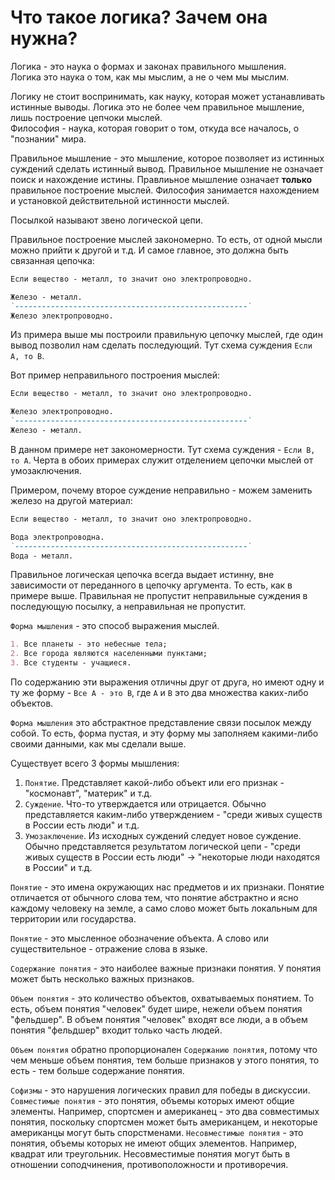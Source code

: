 # Что такое логика? Зачем она нужна?
Логика - это наука о формах и законах правильного мышления.  
Логика это наука о том, как мы мыслим, а не о чем мы мыслим. 

Логику не стоит воспринимать, как науку, которая может устанавливать истинные выводы. Логика это не более чем правильное мышление, лишь построение цепчоки мыслей.  
Философия - наука, которая говорит о том, откуда все началось, о "познании" мира.

Правильное мышление - это мышление, которое позволяет из истинных суждений сделать истинный вывод.
Правильное мышление не означает поиск и нахождение истины. Правлиьное мышление означает __только__ правильное построение мыслей. Философия занимается нахождением и установкой действительной истинности мыслей.  

Посылкой называют звено логической цепи.

Правильное построение мыслей закономерно. То есть, от одной мысли можно прийти к другой и т.д. И самое главное, это должна быть связанная цепочка:
```md
Если вещество - металл, то значит оно электропроводно.

Железо - металл.
`----------------------------------------------------`
Железо электропроводно.
```
Из примера выше мы построили правильную цепочку мыслей, где один вывод позволил нам сделать последующий. Тут схема суждения `Если A, то B`.

Вот пример неправильного построения мыслей:
```md
Если вещество - металл, то значит оно электропроводно.

Железо электропроводно.
`----------------------------------------------------`
Железо - металл.
```
В данном примере нет закономерности. Тут схема суждения - `Если B, то A`.
Черта в обоих примерах служит отделением цепочки мыслей от умозаключения.

Примером, почему второе суждение неправильно - можем заменить железо на другой материал:
```md
Если вещество - металл, то значит оно электропроводно.

Вода электропроводна.
`----------------------------------------------------`
Вода - металл.
```

Правильное логическая цепочка всегда выдает истинну, вне зависимости от переданного в цепочку аргумента. То есть, как в примере выше. Правильная не пропустит неправильные суждения в последующую посылку, а неправильная не пропустит.

`Форма мышления` - это способ выражения мыслей.
```md
1. Все планеты - это небесные тела;
2. Все города являются населенными пунктами;
3. Все студенты - учащиеся.
```

По содержанию эти выражения отличны друг от друга, но имеют одну и ту же форму - `Все A - это B`,
где `A` и `B` это два множества каких-либо объектов.  

`Форма мышления` это абстрактное представление связи посылок между собой. То есть, форма пустая, и эту форму мы заполняем какими-либо своими данными, как мы сделали выше.

Существует всего 3 формы мышления:
1. `Понятие`. Представляет какой-либо объект или его признак - "космонавт", "материк" и т.д.
2. `Суждение`. Что-то утверждается или отрицается. Обычно представляется каким-либо утверждением - "среди живых существ в России есть люди" и т.д.
3. `Умозаключение`. Из исходных суждений следует новое суждение. Обычно представляется результатом логической цепи - "среди живых существ в России есть люди" -> "некоторые люди находятся в России" и т.д.

`Понятие` - это имена окружающих нас предметов и их признаки.
Понятие отличается от обычного слова тем, что понятие абстрактно и ясно каждому человеку на земле, а само слово может быть локальным для территории или государства.

`Понятие` - это мысленное обозначение объекта.
А слово или существительное - отражение слова в языке.

`Содержание понятия` - это наиболее важные признаки понятия. У понятия может быть несколько важных признаков.

`Объем понятия` - это количество объектов, охватываемых понятием. То есть, объем понятия "человек" будет шире, нежели объем понятия "фельдшер".
В объем понятия "человек" входят все люди, а в объем понятия "фельдшер" входит только часть людей.

`Объем понятия` обратно пропорционален `Содержанию понятия`, потому что чем меньше объем понятия, тем больше признаков у этого понятия, то есть - тем больше содержание понятия.

`Софизмы` - это нарушения логических правил для победы в дискуссии.
`Совместимые понятия` - это понятия, объемы которых имеют общие элементы. Например, спортсмен и американец - это два совместимых понятия, поскольку спортсмен может быть американцем, и некоторые американцы могут быть спорстменами.
`Несовместимые понятия` - это понятия, объемы которых не имеют общих элементов. Например, квадрат или треугольник. Несовместимые понятия могут быть в отношении соподчинения, противоположности и противоречия.